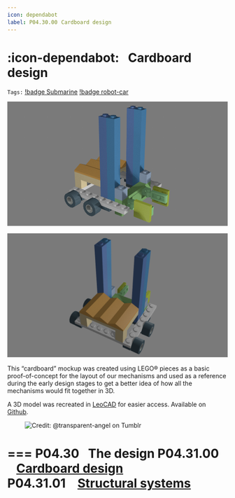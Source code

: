 ```yaml
---
icon: dependabot
label: P04.30.00⠀Cardboard design
---
```

# :icon-dependabot:⠀Cardboard design
`Tags:` [!badge Submarine](/projects/P04-submarine.md) [!badge robot-car]()

![](/projects/P04-submarine/media/cardboard-main1.png)

![](/projects/P04-submarine/media/cardboard-main2.png)

This “cardboard” mockup was created using LEGO® pieces as a basic proof-of-concept for the layout of our mechanisms and used as a reference during the early design stages to get a better idea of how all the mechanisms would fit together in 3D.

A 3D model was recreated in [LeoCAD](https://www.leocad.org/) for easier access. Available on [Github](https://github.com/oddeyemotion/submarine/blob/77ad2979773a8d3cb6605b7fac492596bfe766d3/3D%20files/cardboard.obj).

<figure>
    <img src="https://64.media.tumblr.com/d103eb823dce2842c673f409f036857b/tumblr_mzx9wrdwFa1snc5kxo1_1280.gifv" alt="Credit: @transparent-angel on Tumblr">
</figure>

=== P04.30⠀The design
P04.31.00 ⠀[Cardboard design](/projects/P04-submarine/P04-30-39-technical-details/P04-30-the-design/P04-30-00-cardboard-design.md)\
P04.31.01 ⠀[Structural systems](/projects/P04-submarine/P04-30-39-technical-details/P04-30-the-design/P04-30-01-structural-systems.md)
===